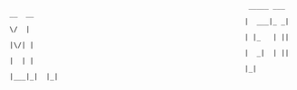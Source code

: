 














                                                               _____ ___ __  __
                                                              |  ___|_ _|  \/  |
                                                              | |_   | || |\/| |
                                                              |  _|  | || |  | |
                                                              |_|   |___|_|  |_|
